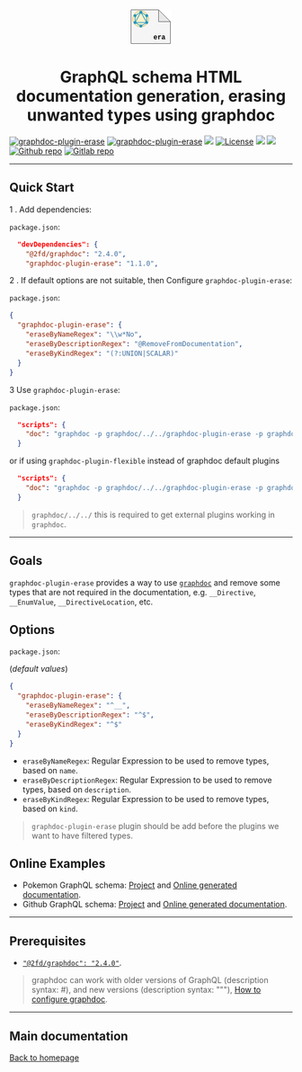 <p align="center">
  <br/>
  <a href="https://graphdoc-plugins.github.io"><img src="erase/graphdoc-plugin-erase.png" alt=" "/></a>
</p>

<h1 align="center">GraphQL schema HTML documentation generation, erasing unwanted types using graphdoc</h1>

[![graphdoc-plugin-erase](https://badgen.net/badge/homepage/graphdoc-plugin-erase/blue)](https://graphdoc-plugins.github.io)
[![graphdoc-plugin-erase](https://badgen.net/badge/npm%20pack/graphdoc-plugin-erase/blue)](https://www.npmjs.com/package/graphdoc-plugin-erase)
[![ ](https://badgen.net/npm/v/graphdoc-plugin-erase)](https://www.npmjs.com/package/graphdoc-plugin-erase)
[![License](https://img.shields.io/github/license/mashape/apistatus.svg)](LICENSE.txt)
[![ ](https://badgen.net/badge/test/passing/green)](https://gmullerb.gitlab.io/graphdoc-plugin-erase/tests/tests_report.html)
[![ ](https://gitlab.com/gmullerb/graphdoc-plugin-erase/badges/master/coverage.svg)](https://gmullerb.gitlab.io/graphdoc-plugin-erase/coverage/index.html)
[![Github repo](https://badgen.net/badge/icon/github?icon=github&label)](https://github.com/gmullerb/graphdoc-plugin-erase)
[![Gitlab repo](https://badgen.net/badge/icon/gitlab?icon=gitlab&label)](https://gitlab.com/gmullerb/graphdoc-plugin-erase)

__________________

## Quick Start

1 . Add dependencies:

`package.json`:

```json
  "devDependencies": {
    "@2fd/graphdoc": "2.4.0",
    "graphdoc-plugin-erase": "1.1.0",
```

2 . If default options are not suitable, then Configure `graphdoc-plugin-erase`:

`package.json`:

```json
{
  "graphdoc-plugin-erase": {
    "eraseByNameRegex": "\\w*No",
    "eraseByDescriptionRegex": "@RemoveFromDocumentation",
    "eraseByKindRegex": "(?:UNION|SCALAR)"
  }
}
```

3 Use `graphdoc-plugin-erase`:

`package.json`:

```json
  "scripts": {
    "doc": "graphdoc -p graphdoc/../../graphdoc-plugin-erase -p graphdoc/plugins/default -s ./schema.graphql -o ./build/documentation"
  }
```

or if using `graphdoc-plugin-flexible` instead of graphdoc default plugins

```json
  "scripts": {
    "doc": "graphdoc -p graphdoc/../../graphdoc-plugin-erase -p graphdoc/../../graphdoc-plugin-flexible -s ./schema.graphql -o ./build/documentation"
  }
```

> `graphdoc/../../` this is required to get external plugins working in `graphdoc`.

__________________

## Goals

`graphdoc-plugin-erase` provides a way to use [`graphdoc`](https://www.npmjs.com/package/@2fd/graphdoc) and remove some types that are not required in the documentation, e.g. `__Directive`, `__EnumValue`, `__DirectiveLocation`, etc.

## Options

`package.json`:

(*default values*)

```json
{
  "graphdoc-plugin-erase": {
    "eraseByNameRegex": "^__",
    "eraseByDescriptionRegex": "^$",
    "eraseByKindRegex": "^$"
  }
}
```

* `eraseByNameRegex`: Regular Expression to be used to remove types, based on `name`.
* `eraseByDescriptionRegex`: Regular Expression to be used to remove types, based on `description`.
* `eraseByKindRegex`: Regular Expression to be used to remove types, based on `kind`.

> `graphdoc-plugin-erase` plugin should be add before the plugins we want to have filtered types.

## Online Examples

* Pokemon GraphQL schema: [Project](https://github.com/gmullerb/base-graphdoc-yarn) and [Online generated documentation](https://gmullerb.gitlab.io/base-graphdoc-yarn).
* Github GraphQL schema: [Project](https://github.com/gmullerb/base-graphdoc-npm) and [Online generated documentation](https://gmullerb.gitlab.io/base-graphdoc-npm).

__________________

## Prerequisites

* [`"@2fd/graphdoc": "2.4.0"`](https://www.npmjs.com/package/@2fd/graphdoc/v/2.4.0).

> graphdoc can work with older versions of GraphQL (description syntax: #), and new versions (description syntax: """), [How to configure graphdoc](https://graphdoc-plugins.github.io/docs/how-to-configure-graphdoc.html).

__________________

## Main documentation

[Back to homepage](../README.md)
